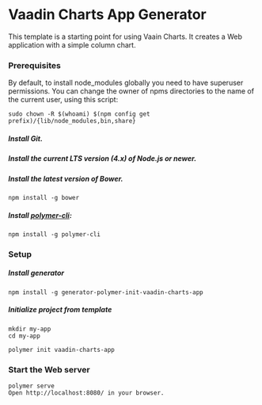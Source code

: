 # Vaadin Charts App Generator

This template is a starting point for using Vaain Charts. It creates a Web application with a simple column chart.

### Prerequisites

By default, to install node_modules globally you need to have superuser
permissions. You can change the owner of npms directories to the name
of the current user, using this script:

    sudo chown -R $(whoami) $(npm config get prefix)/{lib/node_modules,bin,share}

##### Install Git.

##### Install the current LTS version (4.x) of Node.js or newer.

##### Install the latest version of Bower.

    npm install -g bower

##### Install [polymer-cli](https://github.com/Polymer/polymer-cli):

    npm install -g polymer-cli

### Setup

##### Install generator
    npm install -g generator-polymer-init-vaadin-charts-app

##### Initialize project from template

    mkdir my-app
    cd my-app

    polymer init vaadin-charts-app

### Start the Web server
    polymer serve
    Open http://localhost:8080/ in your browser.

